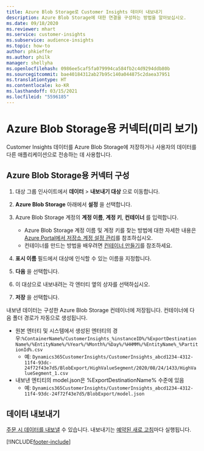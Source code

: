 ```yaml
---
title: Azure Blob Storage로 Customer Insights 데이터 내보내기
description: Azure Blob Storage에 대한 연결을 구성하는 방법을 알아보십시오.
ms.date: 09/18/2020
ms.reviewer: mhart
ms.service: customer-insights
ms.subservice: audience-insights
ms.topic: how-to
author: phkieffer
ms.author: philk
manager: shellyha
ms.openlocfilehash: 0986ee5caf5fa079994ca584fb2c4d9294ddb80b
ms.sourcegitcommit: bae40184312ab27b95c140a044875c2daea37951
ms.translationtype: HT
ms.contentlocale: ko-KR
ms.lasthandoff: 03/15/2021
ms.locfileid: "5596185"
---
```

# <a name="connector-for-azure-blob-storage-preview"></a>Azure Blob Storage용 커넥터(미리 보기)

Customer Insights 데이터를 Azure Blob Storage에 저장하거나 사용자의 데이터를 다른 애플리케이션으로 전송하는 데 사용합니다.

## <a name="configure-the-connector-for-azure-blob-storage"></a>Azure Blob Storage용 커넥터 구성

1. 대상 그룹 인사이트에서 **데이터** > **내보내기 대상** 으로 이동합니다.

1. **Azure Blob Storage** 아래에서 **설정** 을 선택합니다.

1. Azure Blob Storage 계정의 **계정 이름**, **계정 키**, **컨테이너** 를 입력합니다.
    - Azure Blob Storage 계정 이름 및 계정 키를 찾는 방법에 대한 자세한 내용은 [Azure Portal에서 저장소 계정 설정 관리](/azure/storage/common/storage-account-manage)를 참조하십시오.
    - 컨테이너를 만드는 방법을 배우려면 [컨테이너 만들기](/azure/storage/blobs/storage-quickstart-blobs-portal#create-a-container)를 참조하세요.

1. **표시 이름** 필드에서 대상에 인식할 수 있는 이름을 지정합니다.

1. **다음** 을 선택합니다.

1. 이 대상으로 내보내려는 각 엔터티 옆의 상자를 선택하십시오.

1. **저장** 을 선택합니다.

내보낸 데이터는 구성한 Azure Blob Storage 컨테이너에 저장됩니다. 컨테이너에 다음 폴더 경로가 자동으로 생성됩니다.

- 원본 엔터티 및 시스템에서 생성된 엔터티의 경우:`%ContainerName%/CustomerInsights_%instanceID%/%ExportDestinationName%/%EntityName%/%Year%/%Month%/%Day%/%HHMM%/%EntityName%_%PartitionId%.csv`
  - 예: `Dynamics365CustomerInsights/CustomerInsights_abcd1234-4312-11f4-93dc-24f72f43e7d5/BlobExport/HighValueSegment/2020/08/24/1433/HighValueSegment_1.csv`
- 내보낸 엔티티의 model.json은 %ExportDestinationName% 수준에 있음
  - 예: `Dynamics365CustomerInsights/CustomerInsights_abcd1234-4312-11f4-93dc-24f72f43e7d5/BlobExport/model.json`

## <a name="export-the-data"></a>데이터 내보내기

[주문 시 데이터를 내보낼](export-destinations.md#export-data-on-demand) 수 있습니다. 내보내기는 [예약된 새로 고침](system.md#schedule-tab)마다 실행됩니다.


[!INCLUDE[footer-include](../includes/footer-banner.md)]
